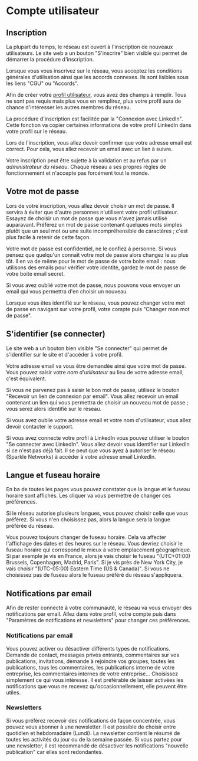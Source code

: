 Compte utilisateur
============================

Inscription
---------------------

La plupart du temps, le réseau est ouvert à l'inscription de nouveaux utilisateurs. Le site web a un bouton "S'inscrire" bien visible qui permet de démarrer la procédure d'inscription. 

Lorsque vous vous inscrivez sur le réseau, vous acceptez les conditions générales d'utilisation ainsi que les accords connexes. Ils sont lisibles sous les liens "CGU" ou "Accords".

Afin de créer votre [profil utilisateur](Users.fr.md), vous avez des champs à remplir. Tous ne sont pas requis mais plus vous en remplirez, plus votre profil aura de chance d'intéresser les autres membres du réseau.

La procédure d'inscription est facilitée par la "Connexion avec LinkedIn". Cette fonction va copier certaines informations de votre profil LinkedIn dans votre profil sur le réseau.

Lors de l'inscription, vous allez devoir confirmer que votre adresse email est correct. Pour cela, vous allez recevoir un email avec un lien à suivre. 

Votre inscription peut être sujette à la validation et au refus par un *administrateur du réseau*. Chaque réseau a ses propres règles de fonctionnement et n'accepte pas forcément tout le monde. 

Votre mot de passe
---------------------

Lors de votre inscription, vous allez devoir choisir un mot de passe. Il servira à éviter que d'autre personnes n'utilisent votre profil utilisateur. Essayez de choisir un mot de passe que vous n'avez jamais utilisé auparavant. Préférez un mot de passe contenant quelques mots simples plutôt que un seul mot ou une suite incompréhensible de caractères ; c'est plus facile à retenir de cette façon.

Votre mot de passe est confidentiel, ne le confiez à personne. Si vous pensez que quelqu'un connaît votre mot de passe alors changez le au plus tôt. Il en va de même pour le mot de passe de votre boite email : nous utilisons des emails pour vérifier votre identité, gardez le mot de passe de votre boite email secret.

Si vous avez oublié votre mot de passe, nous pouvons vous envoyer un email qui vous permettra d'en choisir un nouveau. 

Lorsque vous êtes identifié sur le réseau, vous pouvez changer votre mot de passe en navigant sur votre profil, votre compte puis "Changer mon mot de passe".

S'identifier (se connecter)
---------------------

Le site web a un bouton bien visible "Se connecter" qui permet de s'identifier sur le site et d'accéder à votre profil.

Votre adresse email va vous être demandée ainsi que votre mot de passe. Vous pouvez saisir votre *nom d'utilisateur* au lieu de votre adresse email, c'est équivalent.

Si vous ne parvenez pas à saisir le bon mot de passe, utilisez le bouton "Recevoir un lien de connexion par email". Vous allez recevoir un email contenant un lien qui vous permettra de choisir un nouveau mot de passe ; vous serez alors identifié sur le réseau.

Si vous avez oublie votre adresse email et votre nom d'utilisateur, vous allez devoir contacter le support.

Si vous avez connecte votre profil à LinkedIn vous pouvez utiliser le bouton "Se connecter avec LinkedIn". Vous allez devoir vous identifier sur LinkedIn si ce n'est pas déjà fait. Il se peut que vous ayez à autoriser le réseau (Sparkle Networks) à accéder à votre adresse email LinkedIn.

Langue et fuseau horaire
---------------------

En ba de toutes les pages vous pouvez constater que la langue et le fuseau horaire sont affichés. Les cliquer va vous permettre de changer ces préférences.

Si le réseau autorise plusieurs langues, vous pouvez choisir celle que vous préférez. Si vous n'en choisissez pas, alors la langue sera la langue préférée du réseau.

Vous pouvez toujours changer de fuseau horaire. Cela va affecter l'affichage des dates et des heures sur le réseau. Vous devriez choisir le fuseau horaire qui correspond le mieux à votre emplacement géographique. Si par exemple je vis en France, alors je vais choisir le fuseau "(UTC+01:00) Brussels, Copenhagen, Madrid, Paris". Si je vis près de New York City, je vais choisir "(UTC-05:00) Eastern Time (US & Canada)". Si vous ne choisissez pas de fuseau alors le fuseau préféré du réseau s'appliquera.

Notifications par email
---------------------

Afin de rester connecté à votre communauté, le réseau va vous envoyer des notifications par email. Allez dans votre profil, votre compte puis dans "Paramètres de notifications et newsletters" pour changer ces préférences.

### Notifications par email

Vous pouvez activer ou désactiver différents types de notifications. Demande de contact, messages privés entrants, commentaires sur vos publications, invitations, demande à rejoindre vos groupes, toutes les publications, tous les commentaires, les publications interne de votre entreprise, les commentaires internes de votre entreprise... Choisissez simplement ce qui vous intéresse. Il est préférable de laisser activées les notifications que vous ne recevez qu'occasionnellement, elle peuvent être utiles.

### Newsletters

Si vous préférez recevoir des notifications de façon concentrée, vous pouvez vous abonner à une newsletter. Il est possible de choisir entre quotidien et hebdomadaire (Lundi). La newsletter contient le résumé de toutes les activités du jour ou de la semaine passée. Si vous partez pour une newsletter, il est recommandé de désactiver les notifications "nouvelle publication" car elles sont redondantes.


